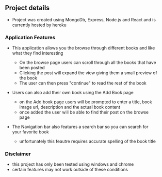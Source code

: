 ## Project details
- Project was created using MongoDb, Express, Node.js and React and is currently hosted by heroku

### Application Features
- This application allows you the browse through different books and like what they find interesting
  - On the browse page users can scroll through all the books that have been posted
  - Clicking the post will expand the view giving them a small preview of the book
  - The user can then press "continue" to read the rest of the book
 
- Users can also add their own book using the Add Book page
  - on the Add book page users will be prompted to enter a title, book image url, description and the actual book content
  - once added the user will be able to find their post on the browse page
  
  
- The Navigation bar also features a search bar so you can search for your favorite book
  - unfortunately this feautre requires accurate spelling of the book title



### Disclaimer
- this project has only been tested using windows and chrome
- certain features may not work outside of these conditions 
